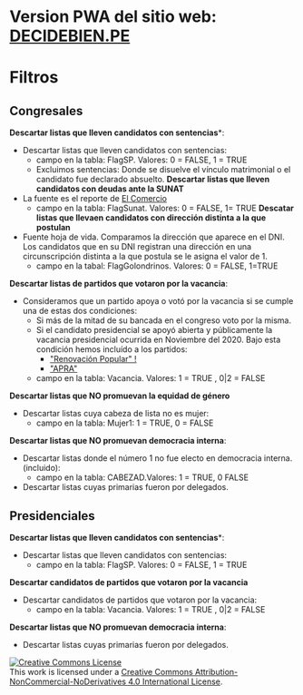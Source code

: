 # Version PWA del sitio web: [DECIDEBIEN.PE](http://decidebien.pe)

# Filtros

## Congresales

**Descartar listas que lleven candidatos con sentencias***:
- Descartar listas que lleven candidatos con sentencias:
    + campo en la tabla: FlagSP. Valores: 0 = FALSE, 1 = TRUE
    + Excluimos sentencias: Donde se disuelve el vínculo matrimonial o el candidato fue declarado absuelto.
**Descartar listas que lleven candidatos con deudas ante la SUNAT**
- La fuente es el reporte de [El Comercio](https://elcomercio.pe/elecciones-2020/elecciones-2020-hay-106-candidatos-que-son-deudores-coactivos-de-sunat-congreso-noticia/)
    + campo en la tabla: FlagSunat. Valores: 0 = FALSE, 1= TRUE
**Descatar listas que llevaen candidatos con dirección distinta a la que postulan**
- Fuente hoja de vida. Comparamos la dirección que aparece en el DNI. Los candidatos que en su DNI registran una dirección en una circunscripción distinta a la que postula se le asigna el valor de 1. 
    + campo en la tabal: FlagGolondrinos. Valores: 0 = FALSE, 1=TRUE

**Descartar listas de partidos que votaron por la vacancia**:

- Consideramos que un partido apoya o votó por la vacancia si se cumple una de estas dos condiciones: 
    - Si más de la mitad de su bancada en el congreso voto por la misma. 
    - Si el candidato presidencial se apoyó abierta y públicamente la vacancia presidencial ocurrida en Noviembre del 2020. Bajo esta condición hemos incluído a los partidos:
        - ["Renovación Popular" !](https://peru21.pe/politica/martin-vizcarra-rafael-lopez-aliaga-renovacion-popular-exige-al-congreso-la-vacancia-presidencial-nndc-noticia/)
        - ["APRA"](https://twitter.com/nidiavilchez/status/1325807437614559233)
    + campo en la tabla: Vacancia. Valores: 1 = TRUE , 0|2 = FALSE

**Descartar listas que NO promuevan la equidad de género**
- Descartar listas cuya cabeza de lista no es mujer: 
    + campo en la tabla: Mujer1: 1 = TRUE, 0 = FALSE

**Descartar listas que NO promuevan democracia interna**:  
- Descartar listas donde el número 1 no fue electo en democracia interna.(incluido):
    + campo en la tabla: CABEZAD.Valores:  1 = TRUE, 0 FALSE
- Descartar listas cuyas primarias fueron por delegados.

## Presidenciales

**Descartar listas que lleven candidatos con sentencias***:
- Descartar listas que lleven candidatos con sentencias:
    + campo en la tabla: FlagSP. Valores: 0 = FALSE, 1 = TRUE


**Descartar candidatos de partidos que votaron por la vacancia**
- Descartar candidatos de partidos que votaron por la vacancia:
    + campo en la tabla: Vacancia. Valores: 1 = TRUE , 0|2 = FALSE

**Descartar listas que NO promuevan democracia interna**:
- Descartar listas cuyas primarias fueron por delegados.

    
<a rel="license" href="http://creativecommons.org/licenses/by-nc-nd/4.0/"><img alt="Creative Commons License" style="border-width:0" src="https://i.creativecommons.org/l/by-nc-nd/4.0/88x31.png" /></a><br />This work is licensed under a <a rel="license" href="http://creativecommons.org/licenses/by-nc-nd/4.0/">Creative Commons Attribution-NonCommercial-NoDerivatives 4.0 International License</a>.
